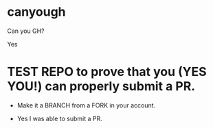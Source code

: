 # canyough

Can you GH?

Yes

# TEST REPO to prove that you (YES YOU!) can properly submit a PR.

- Make it a BRANCH from a FORK in your account.

- Yes I was able to submit a PR.
